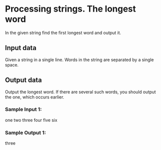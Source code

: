 # Processing strings. The longest word

In the given string find the first longest word and output it.

## Input data

Given a string in a single line. Words in the string are separated by a single space.

## Output data

Output the longest word. If there are several such words, you should output the one, which occurs earlier.

### Sample Input 1:

one two three four five six

### Sample Output 1:

three
